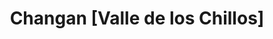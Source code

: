 ---
title: "Changan [Valle de los Chillos]"
url: /sangolqui/changan-valle-de-los-chillos/
shop: coche
---